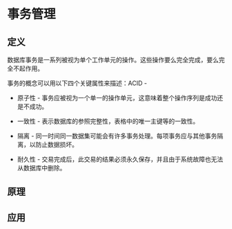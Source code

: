 # 事务管理

## 定义

数据库事务是一系列被视为单个工作单元的操作。这些操作要么完全完成，要么完全不起作用。

事务的概念可以用以下四个关键属性来描述：ACID -

* 原子性 - 事务应被视为一个单一的操作单元，这意味着整个操作序列是成功还是不成功。
* 一致性 - 表示数据库的参照完整性，表格中的唯一主键等的一致性。

* 隔离 - 同一时间同一数据集可能会有许多事务处理。每项事务应与其他事务隔离，以防止数据损坏。

* 耐久性 - 交易完成后，此交易的结果必须永久保存，并且由于系统故障也无法从数据库中删除。

## 原理

## 应用



